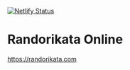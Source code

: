 [![Netlify Status](https://api.netlify.com/api/v1/badges/f985c94e-6809-4ca9-84eb-a68e3bb9e064/deploy-status)](https://app.netlify.com/sites/lucid-easley-b88206/deploys)


# Randorikata Online

https://randorikata.com
